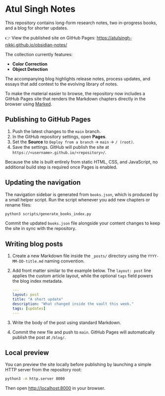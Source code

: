 # Atul Singh Notes

This repository contains long-form research notes, two in-progress books, and a blog for shorter updates.

👉 View the published site on GitHub Pages: <https://atulsingh-nikki.github.io/obsidian-notes/>

The collection currently features:

- **Color Correction**
- **Object Detection**

The accompanying blog highlights release notes, process updates, and essays that add context to the evolving library of notes.

To make the material easier to browse, the repository now includes a GitHub
Pages site that renders the Markdown chapters directly in the browser using
[Marked](https://marked.js.org/).

## Publishing to GitHub Pages

1. Push the latest changes to the `main` branch.
2. In the GitHub repository settings, open **Pages**.
3. Set the **Source** to `Deploy from a branch` → `main` → `/ (root)`.
4. Save the settings. GitHub will publish the site at `https://<username>.github.io/<repository>/`.

Because the site is built entirely from static HTML, CSS, and JavaScript, no
additional build step is required once Pages is enabled.

## Updating the navigation

The navigation sidebar is generated from `books.json`, which is produced by a
small helper script. Run the script whenever you add new chapters or rename
files:

```bash
python3 scripts/generate_books_index.py
```

Commit the updated `books.json` file alongside your content changes to keep the
site in sync with the repository.

## Writing blog posts

1. Create a new Markdown file inside the `_posts/` directory using the
   `YYYY-MM-DD-title.md` naming convention.
2. Add front matter similar to the example below. The `layout: post` line
   applies the custom article layout, while the optional `tags` field powers the
   blog index metadata.

   ```yaml
   ---
   layout: post
   title: "A short update"
   description: "What changed inside the vault this week."
   tags: [updates]
   ---
   ```

3. Write the body of the post using standard Markdown.
4. Commit the new file and push to `main`. GitHub Pages will automatically
   publish the post at `/blog/`.

## Local preview

You can preview the site locally before publishing by launching a simple HTTP
server from the repository root:

```bash
python3 -m http.server 8000
```

Then open <http://localhost:8000> in your browser.
